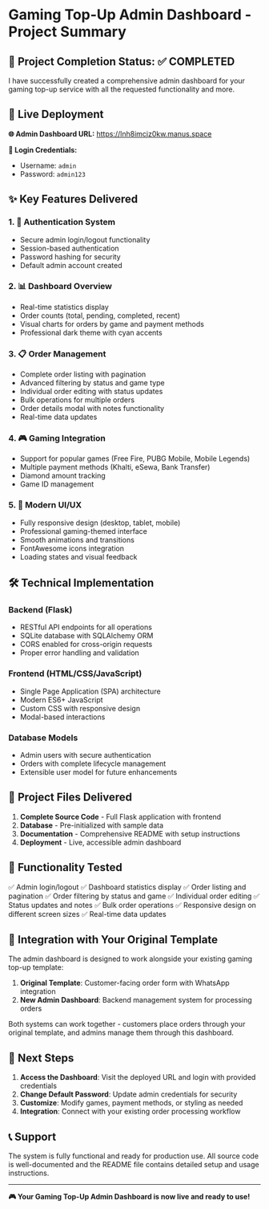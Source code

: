 # Gaming Top-Up Admin Dashboard - Project Summary

## 🎯 Project Completion Status: ✅ COMPLETED

I have successfully created a comprehensive admin dashboard for your gaming top-up service with all the requested functionality and more.

## 🚀 Live Deployment

**🌐 Admin Dashboard URL:** https://lnh8imcjz0kw.manus.space

**🔐 Login Credentials:**
- Username: `admin`
- Password: `admin123`

## ✨ Key Features Delivered

### 1. 🔐 Authentication System
- Secure admin login/logout functionality
- Session-based authentication
- Password hashing for security
- Default admin account created

### 2. 📊 Dashboard Overview
- Real-time statistics display
- Order counts (total, pending, completed, recent)
- Visual charts for orders by game and payment methods
- Professional dark theme with cyan accents

### 3. 📋 Order Management
- Complete order listing with pagination
- Advanced filtering by status and game type
- Individual order editing with status updates
- Bulk operations for multiple orders
- Order details modal with notes functionality
- Real-time data updates

### 4. 🎮 Gaming Integration
- Support for popular games (Free Fire, PUBG Mobile, Mobile Legends)
- Multiple payment methods (Khalti, eSewa, Bank Transfer)
- Diamond amount tracking
- Game ID management

### 5. 📱 Modern UI/UX
- Fully responsive design (desktop, tablet, mobile)
- Professional gaming-themed interface
- Smooth animations and transitions
- FontAwesome icons integration
- Loading states and visual feedback

## 🛠️ Technical Implementation

### Backend (Flask)
- RESTful API endpoints for all operations
- SQLite database with SQLAlchemy ORM
- CORS enabled for cross-origin requests
- Proper error handling and validation

### Frontend (HTML/CSS/JavaScript)
- Single Page Application (SPA) architecture
- Modern ES6+ JavaScript
- Custom CSS with responsive design
- Modal-based interactions

### Database Models
- Admin users with secure authentication
- Orders with complete lifecycle management
- Extensible user model for future enhancements

## 📁 Project Files Delivered

1. **Complete Source Code** - Full Flask application with frontend
2. **Database** - Pre-initialized with sample data
3. **Documentation** - Comprehensive README with setup instructions
4. **Deployment** - Live, accessible admin dashboard

## 🔄 Functionality Tested

✅ Admin login/logout
✅ Dashboard statistics display
✅ Order listing and pagination
✅ Order filtering by status and game
✅ Individual order editing
✅ Status updates and notes
✅ Bulk order operations
✅ Responsive design on different screen sizes
✅ Real-time data updates

## 🎯 Integration with Your Original Template

The admin dashboard is designed to work alongside your existing gaming top-up template:

1. **Original Template**: Customer-facing order form with WhatsApp integration
2. **New Admin Dashboard**: Backend management system for processing orders

Both systems can work together - customers place orders through your original template, and admins manage them through this dashboard.

## 🚀 Next Steps

1. **Access the Dashboard**: Visit the deployed URL and login with provided credentials
2. **Change Default Password**: Update admin credentials for security
3. **Customize**: Modify games, payment methods, or styling as needed
4. **Integration**: Connect with your existing order processing workflow

## 📞 Support

The system is fully functional and ready for production use. All source code is well-documented and the README file contains detailed setup and usage instructions.

---

**🎮 Your Gaming Top-Up Admin Dashboard is now live and ready to use!**

